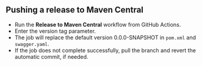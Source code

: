 ## Pushing a release to Maven Central

* Run the **Release to Maven Central** workflow from GitHub Actions.
* Enter the version tag parameter.
* The job will replace the default version 0.0.0-SNAPSHOT in `pom.xml` and `swagger.yaml`.
* If the job does not complete successfully, pull the branch and revert the automatic commit, if needed.

